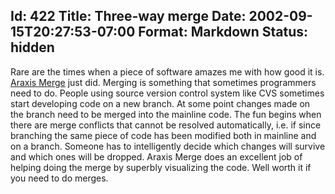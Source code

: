 Id: 422
Title: Three-way merge
Date: 2002-09-15T20:27:53-07:00
Format: Markdown
Status: hidden
--------------
Rare are the times when a piece of software amazes
me with how good it is. [Araxis Merge](http://www.araxis.com/) just did.
Merging is something that sometimes programmers need to do. People using
source version control system like CVS sometimes start developing code
on a new branch. At some point changes made on the branch need to be
merged into the mainline code. The fun begins when there are merge
conflicts that cannot be resolved automatically, i.e. if since branching
the same piece of code has been modified both in mainline and on a
branch. Someone has to intelligently decide which changes will survive
and which ones will be dropped. Araxis Merge does an excellent job of
helping doing the merge by superbly visualizing the code. Well worth it
if you need to do merges.
